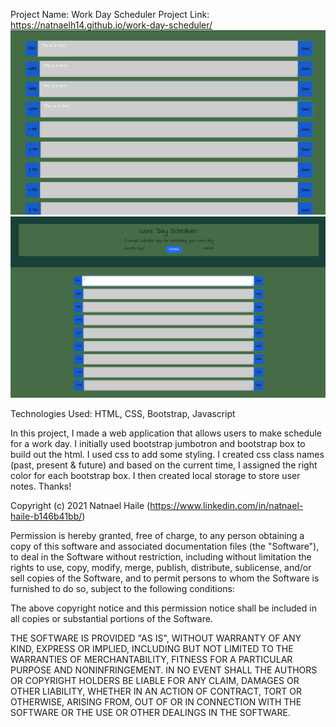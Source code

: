 Project Name: Work Day Scheduler
Project Link: https://natnaelh14.github.io/work-day-scheduler/
![alt text](./screenshot.png)
![alt text](./screenshot-02.png)

Technologies Used: HTML, CSS, Bootstrap, Javascript

In this project, I made a web application that allows users to make schedule for a work day. I initially used bootstrap jumbotron and bootstrap box to build out the html. I used css to add some styling.  I created css class names (past, present & future) and based on the current time, I assigned the right color for each bootstrap box.  I then created local storage to 
store user notes. Thanks!

Copyright (c) 2021 Natnael Haile (https://www.linkedin.com/in/natnael-haile-b146b41bb/)

Permission is hereby granted, free of charge, to any person obtaining
a copy of this software and associated documentation files (the
"Software"), to deal in the Software without restriction, including
without limitation the rights to use, copy, modify, merge, publish,
distribute, sublicense, and/or sell copies of the Software, and to
permit persons to whom the Software is furnished to do so, subject to
the following conditions:

The above copyright notice and this permission notice shall be
included in all copies or substantial portions of the Software.

THE SOFTWARE IS PROVIDED "AS IS", WITHOUT WARRANTY OF ANY KIND,
EXPRESS OR IMPLIED, INCLUDING BUT NOT LIMITED TO THE WARRANTIES OF
MERCHANTABILITY, FITNESS FOR A PARTICULAR PURPOSE AND
NONINFRINGEMENT. IN NO EVENT SHALL THE AUTHORS OR COPYRIGHT HOLDERS BE
LIABLE FOR ANY CLAIM, DAMAGES OR OTHER LIABILITY, WHETHER IN AN ACTION
OF CONTRACT, TORT OR OTHERWISE, ARISING FROM, OUT OF OR IN CONNECTION
WITH THE SOFTWARE OR THE USE OR OTHER DEALINGS IN THE SOFTWARE.